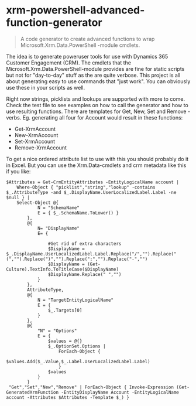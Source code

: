 # xrm-powershell-advanced-function-generator
> A code generator to create advanced functions to wrap Microsoft.Xrm.Data.PowerShell -module cmdlets.

The idea is to generate poweruser tools for use with Dynamics 365 Customer Engagement (CRM). The cmdlets that the Microsoft.Xrm.Data.PowerShell-module provides are fine for static scripts but not for "day-to-day" stuff as the are quite verbose. This project is all about generating easy to use commands that "just work". You can obviously use these in your scripts as well.

Right now strings, picklists and lookups are supported with more to come. Check the test file to see examples on how to call the generator and how to use resulting functions. There are templates for Get, New, Set and Remove -verbs. Eg. generating all four for Account would result in these functions:
- Get-XrmAccount
- New-XrmAccount
- Set-XrmAccount
- Remove-XrmAccount

To get a nice ordered attribute list to use with this you should probably do it in Excel. But you can use the Xrm.Data-cmdlets and crm metadata like this if you like:
```
$Attributes = Get-CrmEntityAttributes -EntityLogicalName account |
    Where-Object { "picklist","string","lookup" -contains $_.AttributeType -and $_.DisplayName.UserLocalizedLabel.Label -ne $null } |
    Select-Object @{
            N = "SchemaName"
            E = { $_.SchemaName.ToLower() }
        },
        @{
            N= "DisplayName"
            E= { 
                
                #Get rid of extra characters
                $DisplayName = $_.DisplayName.UserLocalizedLabel.Label.Replace("/","").Replace("(","").Replace(")","").Replace(":","").Replace("-","")
                $DisplayName = (Get-Culture).TextInfo.ToTitleCase($DisplayName)
                $DisplayName.Replace(" ","")
            }
        },
        AttributeType,
        @{
            N = "TargetEntityLogicalName"
            E = {
                $_.Targets[0]
            }
        },
        @{ 
            "N" = "Options" 
            E = {
                $values = @{}
                $_.OptionSet.Options |
                    ForEach-Object {
                        $values.Add($_.Value,$_.Label.UserLocalizedLabel.Label)
                    }
                $values
            }
        }
 "Get","Set","New","Remove" | ForEach-Object { Invoke-Expression (Get-GeneratedXrmFunction -EntityDisplayName Account -EntityLogicalName account -Attributes $Attributes -Template $_) }
```

